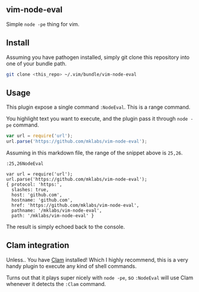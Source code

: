 vim-node-eval
-------------


Simple `node -pe` thing for vim.

Install
-------

Assuming you have pathogen installed, simply git clone this repository into one of your bundle path.

```sh
git clone <this_repo> ~/.vim/bundle/vim-node-eval
```


Usage
-----

This plugin expose a single command `:NodeEval`. This is a range command.

You highlight text you want to execute, and the plugin pass it through `node -pe` command.

```js
var url = require('url');
url.parse('https://github.com/mklabs/vim-node-eval');
```

Assuming in this markdown file, the range of the snippet above is `25,26`.

    :25,26NodeEval

    var url = require('url');
    url.parse('https://github.com/mklabs/vim-node-eval');
    { protocol: 'https:',
      slashes: true,
      host: 'github.com',
      hostname: 'github.com',
      href: 'https://github.com/mklabs/vim-node-eval',
      pathname: '/mklabs/vim-node-eval',
      path: '/mklabs/vim-node-eval' }

The result is simply echoed back to the console.

## Clam integration

Unless.. You have [Clam](https://github.com/sjl/clam.vim) installed! Which I
highly recommend, this is a very handy plugin to execute any kind of shell
commands.

Turns out that it plays super nicely with `node -pe`, so `:NodeEval` will use
Clam whenever it detects the `:Clam` command.
